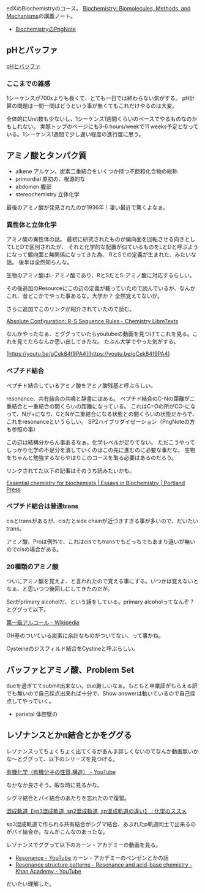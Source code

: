 edXのBiochemistryのコース。
[Biochemistry: Biomolecules, Methods, and Mechanisms](https://www.edx.org/course/biochemistry-biomolecules-methods-and-mechanisms-course-v1mitx705x3t2021)の講義ノート。

- [BiochemistryのPngNote](https://karino2.github.io/ImageGallery/Biochemistry705x.html)


## pHとバッファ

[pHとバッファ](pHとバッファ.md)

### ここまでの雑感

1シーケンスが700xよりも長くて、とても一日では終わらない気がする。
pH計算の問題は一問一問はどうという事が無くてもこれだけやるのは大変。

全体的にUnit数も少ないし、1シーケンス1週間くらいのペースでやるものなのかもしれない。
実際トップのページにも3-6 hours/weekで11 weeks予定となっている。1シーケンス1週間で少し遅い程度の進行度に思う。

## アミノ酸とタンパク質

- alkene アルケン、炭素二重結合をいくつか持つ不飽和化合物の総称
- primordial 原初の、根源的な
- abdomen 腹部
- stereochemistry 立体化学

最後のアミノ酸が発見されたのが1936年！凄い最近で驚くよなぁ。

### 異性体と立体化学

アミノ酸の異性体の話。
最初に研究されたものが偏向面を回転させる向きとしてLとDで区別されたが、
それと化学的な配置が似ているものをLとDと呼ぶようになって偏向面と無関係になってきた為、
RとSでの定義が生まれた、みたいな話。
後半は全然知らんな。

生物のアミノ酸はL-アミノ酸であり、RとSだとS-アミノ酸に対応するらしい。

その後追加のResourceにこの辺の定義が載っていたので読んでいるが、なんかこれ、昔どこかでやった事あるな。大学か？
全然覚えてないが。

さらに追加でこのリンクが紹介されていたので読む。

[Absolute Configuration: R-S Sequence Rules - Chemistry LibreTexts](https://chem.libretexts.org/Bookshelves/Organic_Chemistry/Supplemental_Modules_%28Organic_Chemistry%29/Chirality/Absolute_Configuration_R-S_Sequence_Rules)

なんかやったなぁ、とググっていたらyoutubeの動画を見つけてこれを見る。これを見てたらなんか思い出してきたな。
たぶん大学でやった気がする。

[https://youtu.be/gCek84f9PA4](https://youtu.be/gCek84f9PA4)

### ペプチド結合

ペプチド結合しているアミノ酸をアミノ酸残基と呼ぶらしい。

resonance、共有結合の共鳴と辞書にはある。
ペプチド結合のC-Nの距離が二重結合と一重結合の間くらいの距離になっている。
これはC=Oの所がCO-になって、Nが+になり、CとNが二重結合になる状態との間くらいの状態だからで、
これをresonanceというらしい。
SP2ハイブリダイゼーション（PngNoteの方も参照の事）

この辺は結構分からん事あるなぁ。化学レベルが足りてない。
ただこうやってしっかり化学の不足分を潰していくのはこの先に進むのに必要な事だな。
生物をちゃんと勉強するならやはりこのコースを取る必要はあるのだろう。

リンクされてた以下の記事はそのうち読みたいかも。

[Essential chemistry for biochemists | Essays in Biochemistry | Portland Press](https://portlandpress.com/essaysbiochem/article/61/4/401/78233/Essential-chemistry-for-biochemists)

### ペプチド結合は普通trans

cisとtransがあるが、cisだとside chainが近づきすぎる事が多いので、だいたいtrans。

アミノ酸、Proは例外で、これはcisでもtransでもどっちでもあまり違いが無いのでcisの場合がある。

### 20種類のアミノ酸

ついにアミノ酸を覚えよ、と言われたので覚える事にする。いつかは覚えないとなぁ、と思いつつ後回しにしてきたのだが。

Serがprimary alcoholだ、という話をしている。primary alcoholってなんぞ？とググって以下。

[第一級アルコール - Wikipedia](https://ja.wikipedia.org/wiki/%E7%AC%AC%E4%B8%80%E7%B4%9A%E3%82%A2%E3%83%AB%E3%82%B3%E3%83%BC%E3%83%AB)

OH基のついている炭素に余計なものがついてない、って事かね。

Cysteineのジスフィルド結合をCystineと呼ぶらしい。

## バッファとアミノ酸、Problem Set

dueを過ぎててsubmit出来ない。due厳しいなぁ。もともと卒業証がもらえる訳でも無いので自己採点出来れば十分で、Show answerは動いているので自己採点してやっていく。

- parietal 体腔壁の

## レゾナンスとかπ結合とかをググる

レゾナンスってちょくちょく出てくるがあんま詳しくないのでなんか動画無いかな〜とググって、以下のシリーズを見つける。

[有機化学（有機分子の性質,構造） - YouTube](https://www.youtube.com/playlist?list=PLohkf6eG6t1B3_ls2R2jVib0LlNXIUARv)

なかなか良さそう。暇な時に見るかな。

シグマ結合とパイ結合のあたりを忘れたので復習。

[混成軌道【sp3混成軌道, sp2混成軌道, sp混成軌道の違い】 : 化学のススメ](https://chemblogno1.blogspot.com/2019/10/sp-sp3-sp2-sp3.html)

sp3混成軌道で作られる共有結合がシグマ結合、あぶれたp軌道同士で出来るのがパイ結合か。なんかこんなのあったな。

レゾナンスでググって以下のカーン・アカデミーの動画を見る。

- [Resonance - YouTube](https://www.youtube.com/watch?v=6XOm3Km7r30) カーン・アカデミーのベンゼンとかの話
- [Resonance structure patterns - Resonance and acid-base chemistry - Khan Academy - YouTube](https://www.youtube.com/watch?v=UHZHkZ6_H5o)

だいたい理解した。
